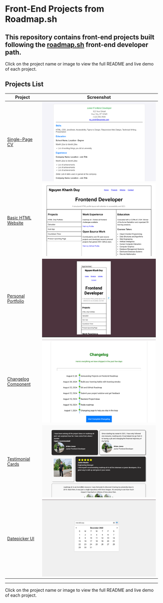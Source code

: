 # Front-End Projects from Roadmap.sh

This repository contains front-end projects built following the [roadmap.sh](https://roadmap.sh) front-end developer path.
---

Click on the project name or image to view the full README and live demo of each project.
## Projects List

| Project | Screenshot |
| --- | --- |
| [Single-Page CV](https://roadmap.sh/projects/single-page-cv) | [![Single-Page CV](./Frontend%20Projects/01-single-page-cv/screenshot.png)](./Frontend%20Projects/01-single-page-cv) |
| [Basic HTML Website](https://roadmap.sh/projects/basic-html-website) | [![Basic HTML Website](./Frontend%20Projects/02-basic-html-website/screenshot.png)](./Frontend%20Projects/02-basic-html-website) |
| [Personal Portfolio](https://roadmap.sh/projects/portfolio-website) | [![Personal Portfolio](./Frontend%20Projects/03-personal-portfolio/screenshot.png)](./Frontend%20Projects/03-personal-portfolio) |
| [Changelog Component](https://roadmap.sh/projects/changelog-component) | [![Changelog Component](./Frontend%20Projects/04-changelog-component/screenshot.png)](./Frontend%20Projects/04-changelog-component) |
| [Testimonial Cards](https://roadmap.sh/projects/testimonial-cards) | [![Testimonial Cards](./Frontend%20Projects/05-testimonial-cards/screenshot.png)](./Frontend%20Projects/05-testimonial-cards) |
| [Datepicker UI](https://roadmap.sh/projects/datepicker-ui) | [![Datepicker UI](./Frontend%20Projects/06-datepicker-ui/screenshot.png)](./Frontend%20Projects/06-datepicker-ui) |


---

Click on the project name or image to view the full README and live demo of each project.
